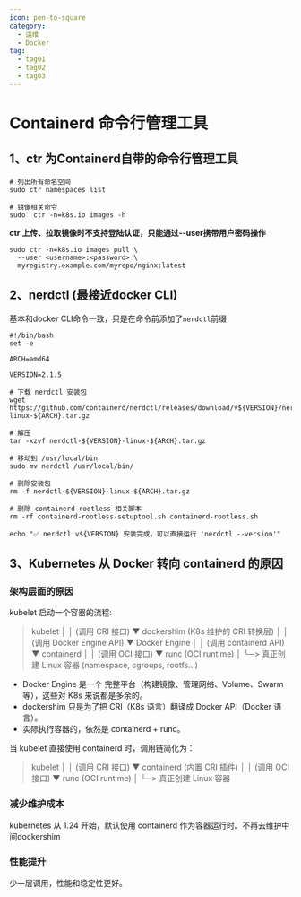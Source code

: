 ```yaml
---
icon: pen-to-square
category:
  - 运维
  - Docker
tag:
  - tag01
  - tag02
  - tag03
---
```


# Containerd 命令行管理工具


## 1、ctr 为Containerd自带的命令行管理工具
```shell
# 列出所有命名空间
sudo ctr namespaces list

```

```shell
# 镜像相关命令
sudo  ctr -n=k8s.io images -h

```

**ctr 上传、拉取镜像时不支持登陆认证，只能通过--user携带用户密码操作**
```shell
sudo ctr -n=k8s.io images pull \
  --user <username>:<password> \
  myregistry.example.com/myrepo/nginx:latest
```

## 2、nerdctl (最接近docker CLI)
基本和docker CLI命令一致，只是在命令前添加了`nerdctl`前缀

```shell
#!/bin/bash
set -e

ARCH=amd64

VERSION=2.1.5

# 下载 nerdctl 安装包
wget https://github.com/containerd/nerdctl/releases/download/v${VERSION}/nerdctl-${VERSION}-linux-${ARCH}.tar.gz

# 解压
tar -xzvf nerdctl-${VERSION}-linux-${ARCH}.tar.gz

# 移动到 /usr/local/bin
sudo mv nerdctl /usr/local/bin/

# 删除安装包
rm -f nerdctl-${VERSION}-linux-${ARCH}.tar.gz

# 删除 containerd-rootless 相关脚本
rm -rf containerd-rootless-setuptool.sh containerd-rootless.sh

echo "✅ nerdctl v${VERSION} 安装完成，可以直接运行 'nerdctl --version'"

```

## 3、Kubernetes 从 Docker 转向 containerd 的原因
###  架构层面的原因

kubelet 启动一个容器的流程:

> kubelet
  │
  │ (调用 CRI 接口)
  ▼
dockershim (K8s 维护的 CRI 转换层)
  │
  │ (调用 Docker Engine API)
  ▼
Docker Engine
  │
  │ (调用 containerd API)
  ▼
containerd
  │
  │ (调用 OCI 接口)
  ▼
runc (OCI runtime)
  │
  └─> 真正创建 Linux 容器 (namespace, cgroups, rootfs...)


- Docker Engine 是一个 完整平台（构建镜像、管理网络、Volume、Swarm 等），这些对 K8s 来说都是多余的。
- dockershim 只是为了把 CRI（K8s 语言）翻译成 Docker API（Docker 语言）。
- 实际执行容器的，依然是 containerd + runc。

当 kubelet 直接使用 containerd 时，调用链简化为：
> kubelet
  │
  │ (调用 CRI 接口)
  ▼
containerd (内置 CRI 插件)
  │
  │ (调用 OCI 接口)
  ▼
runc (OCI runtime)
  │
  └─> 真正创建 Linux 容器


### 减少维护成本
kubernetes 从 1.24 开始，默认使用 containerd 作为容器运行时。不再去维护中间dockershim

### 性能提升
少一层调用，性能和稳定性更好。